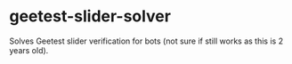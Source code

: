 # geetest-slider-solver

Solves Geetest slider verification for bots (not sure if still works as this is 2 years old).
